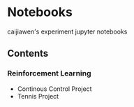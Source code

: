 # Notebooks
caijiawen's experiment jupyter notebooks

## Contents


### Reinforcement Learning

- Continous Control Project
- Tennis Project
